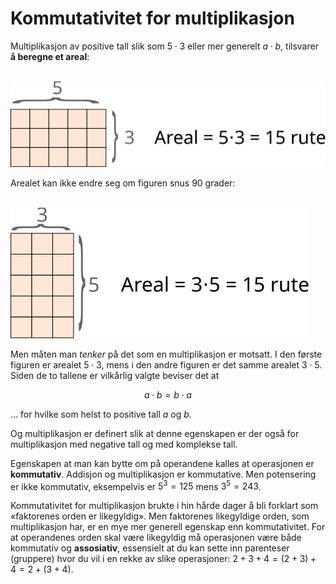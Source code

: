 # Kommutativitet for multiplikasjon

Multiplikasjon av positive tall slik som $5 \cdot 3$ eller mer generelt $a \cdot b$, tilsvarer **å beregne et areal**:

&nbsp;&nbsp;&nbsp;&nbsp;&nbsp;&nbsp;&nbsp;&nbsp;<img src="01 kommutativitet for multiplikasjon/areal.svg">

Arealet kan ikke endre seg om figuren snus 90 grader:

&nbsp;&nbsp;&nbsp;&nbsp;&nbsp;&nbsp;&nbsp;&nbsp;<img src="01 kommutativitet for multiplikasjon/rotert-areal.svg">

Men måten man *tenker* på det som en multiplikasjon er motsatt. I den første figuren er arealet $5 \cdot 3$, mens i den andre figuren er det samme arealet $3 \cdot 5$. Siden de to tallene er vilkårlig valgte beviser det at

$$a \cdot b = b \cdot a$$

&hellip; for hvilke som helst to positive tall $a$ og $b$.

Og multiplikasjon er definert slik at denne egenskapen er der også for multiplikasjon med negative tall og med komplekse tall.

Egenskapen at man kan bytte om på operandene kalles at operasjonen er **kommutativ**. Addisjon og multiplikasjon er kommutative. Men potensering er ikke kommutativ, eksempelvis er $5^3 = 125$ mens $3^5 = 243$.

Kommutativitet for multiplikasjon brukte i hin hårde dager å bli forklart som «faktorenes orden er likegyldig». Men faktorenes likegyldige orden, som multiplikasjon har, er en mye mer generell egenskap enn kommutativitet. For at operandenes orden skal være likegyldig må operasjonen være både kommutativ og **assosiativ**, essensielt at du kan sette inn parenteser (gruppere) hvor du vil i en rekke av slike operasjoner: $2 + 3 + 4 = (2 + 3) + 4 = 2 + (3 + 4)$.
